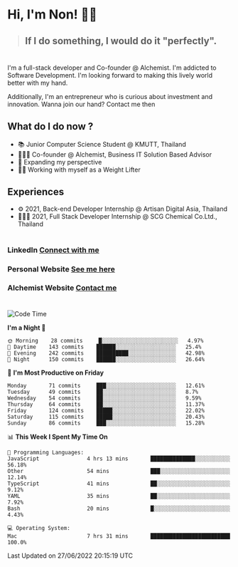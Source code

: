 # Hi, I'm Non! 🖐🏻

> ## If I do something, I would do it "perfectly".

#

I'm a full-stack developer and Co-founder @ Alchemist. I'm addicted to Software Development. I'm looking forward to making this lively world better with my hand.

Additionally, I'm an entrepreneur who is curious about investment and innovation. Wanna join our hand? Contact me then

## What do I do now ?

- 📚 Junior Computer Science Student @ KMUTT, Thailand
- 🧑🏻‍💻 Co-founder @ Alchemist, Business IT Solution Based Advisor
- 🌈 Expanding my perspective
- 🏋🏻 Working with myself as a Weight Lifter

## Experiences

- ⚙️ 2021, Back-end Developer Internship @ Artisan Digital Asia, Thailand
- 🧑🏻‍💻 2021, Full Stack Developer Internship @ SCG Chemical Co.Ltd., Thailand

#

### LinkedIn [Connect with me](https://www.linkedin.com/in/non-nontra/)

### Personal Website [See me here](https://nonnontra.com/)

### Alchemist Website [Contact me](https://alchemist-softwarehouse.co/)

#

<!--START_SECTION:waka-->
![Code Time](http://img.shields.io/badge/Code%20Time-1%2C821%20hrs%2041%20mins-blue)

**I'm a Night 🦉** 

```text
🌞 Morning    28 commits     █░░░░░░░░░░░░░░░░░░░░░░░░   4.97% 
🌆 Daytime    143 commits    ██████░░░░░░░░░░░░░░░░░░░   25.4% 
🌃 Evening    242 commits    ██████████░░░░░░░░░░░░░░░   42.98% 
🌙 Night      150 commits    ██████░░░░░░░░░░░░░░░░░░░   26.64%

```
📅 **I'm Most Productive on Friday** 

```text
Monday       71 commits     ███░░░░░░░░░░░░░░░░░░░░░░   12.61% 
Tuesday      49 commits     ██░░░░░░░░░░░░░░░░░░░░░░░   8.7% 
Wednesday    54 commits     ██░░░░░░░░░░░░░░░░░░░░░░░   9.59% 
Thursday     64 commits     ██░░░░░░░░░░░░░░░░░░░░░░░   11.37% 
Friday       124 commits    █████░░░░░░░░░░░░░░░░░░░░   22.02% 
Saturday     115 commits    █████░░░░░░░░░░░░░░░░░░░░   20.43% 
Sunday       86 commits     ███░░░░░░░░░░░░░░░░░░░░░░   15.28%

```


📊 **This Week I Spent My Time On** 

```text
💬 Programming Languages: 
JavaScript               4 hrs 13 mins       ██████████████░░░░░░░░░░░   56.18% 
Other                    54 mins             ███░░░░░░░░░░░░░░░░░░░░░░   12.14% 
TypeScript               41 mins             ██░░░░░░░░░░░░░░░░░░░░░░░   9.12% 
YAML                     35 mins             ██░░░░░░░░░░░░░░░░░░░░░░░   7.92% 
Bash                     20 mins             █░░░░░░░░░░░░░░░░░░░░░░░░   4.43%

💻 Operating System: 
Mac                      7 hrs 31 mins       █████████████████████████   100.0%

```


 Last Updated on 27/06/2022 20:15:19 UTC
<!--END_SECTION:waka-->
